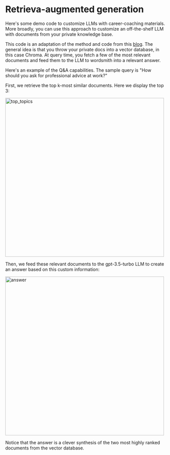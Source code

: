 # Retrieva-augmented generation

Here's some demo code to customize LLMs with career-coaching materials. More broadly, you can use this approach to customize an off-the-shelf LLM with documents from your private knowledge base.

This code is an adaptation of the method and code from this [blog](https://medium.com/@manthapavankumar11/customize-large-language-models-using-langchain-part-1-4731427532a1). The general idea is that you throw your private docs into a vector database, in this case Chroma. At query time, you fetch a few of the most relevant documents and feed them to the LLM to wordsmith into a relevant answer.

Here's an example of the Q&A capabilities. The sample query is "How should you ask for professional advice at work?"

First, we retrieve the top k-most similar documents. Here we display the top 3:

<img width="500" alt="top_topics" src="https://github.com/mikeshwe/cheaseed/assets/4237498/6a376de9-09ec-45c3-8341-a7e5a6b47498">

Then, we feed these relevant documents to the gpt-3.5-turbo LLM to create an answer based on this custom information:

<img width="500" alt="answer" src="https://github.com/mikeshwe/cheaseed/assets/4237498/8f22087a-60ec-4f4d-949d-9bd2b22a742d">

Notice that the answer is a clever synthesis of the two most highly ranked documents from the vector database.
